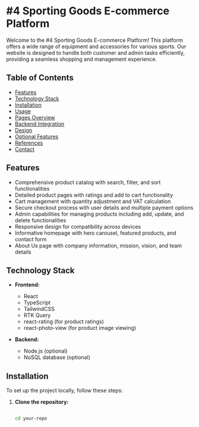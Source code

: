 # #4 Sporting Goods E-commerce Platform

Welcome to the #4 Sporting Goods E-commerce Platform! This platform offers a wide range of equipment and accessories for various sports. Our website is designed to handle both customer and admin tasks efficiently, providing a seamless shopping and management experience.



## Table of Contents

- [Features](#features)
- [Technology Stack](#technology-stack)
- [Installation](#installation)
- [Usage](#usage)
- [Pages Overview](#pages-overview)
- [Backend Integration](#backend-integration)
- [Design](#design)
- [Optional Features](#optional-features)
- [References](#references)
- [Contact](#contact)

## Features

- Comprehensive product catalog with search, filter, and sort functionalities
- Detailed product pages with ratings and add to cart functionality
- Cart management with quantity adjustment and VAT calculation
- Secure checkout process with user details and multiple payment options
- Admin capabilities for managing products including add, update, and delete functionalities
- Responsive design for compatibility across devices
- Informative homepage with hero carousel, featured products, and contact form
- About Us page with company information, mission, vision, and team details

## Technology Stack

- **Frontend:**
  - React
  - TypeScript
  - TailwindCSS
  - RTK Query
  - react-rating (for product ratings)
  - react-photo-view (for product image viewing)

- **Backend:**
  - Node.js (optional)
  - NoSQL database (optional)

## Installation

To set up the project locally, follow these steps:

1. **Clone the repository:**
   ```bash
  
   cd your-repo
